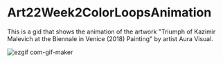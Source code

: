 # Art22Week2ColorLoopsAnimation

This is a gid that shows the animation of the artwork "Triumph of Kazimir Malevich at the Biennale in Venice (2018) Painting" by artist Aura Visual.

![ezgif com-gif-maker](https://user-images.githubusercontent.com/91364746/162588298-e5a8c03b-8397-47e0-ad10-3ecca62ae8db.gif)
